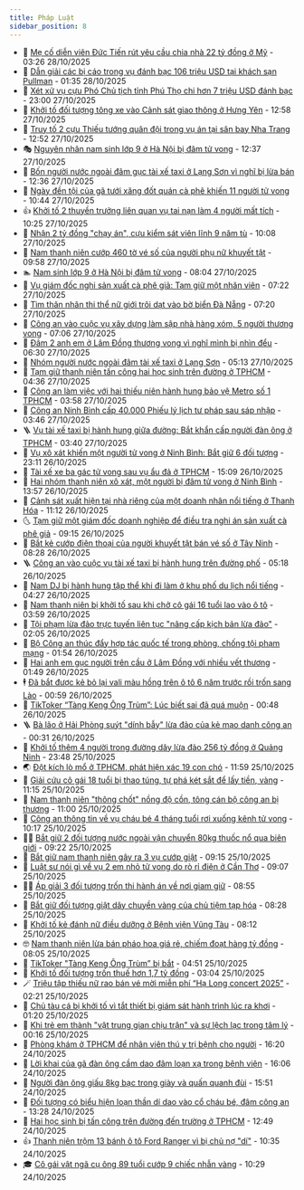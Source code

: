 ```yaml
---
title: Pháp Luật
sidebar_position: 8
---
```


<!-- dantri-phap-luat:START -->
- 🌊 [Mẹ cố diễn viên Đức Tiến rút yêu cầu chia nhà 22 tỷ đồng ở Mỹ](https://dantri.com.vn/phap-luat/me-co-dien-vien-duc-tien-rut-yeu-cau-chia-nha-22-ty-dong-o-my-20251028093708564.htm) - 03:26 28/10/2025
- 🐲 [Dẫn giải các bị cáo trong vụ đánh bạc 106 triệu USD tại khách sạn Pullman](https://dantri.com.vn/phap-luat/dan-giai-cac-bi-cao-trong-vu-danh-bac-106-trieu-usd-tai-khach-san-pullman-20251028082839178.htm) - 01:35 28/10/2025
- 🌁 [Xét xử vụ cựu Phó Chủ tịch tỉnh Phú Thọ chi hơn 7 triệu USD đánh bạc](https://dantri.com.vn/phap-luat/xet-xu-vu-cuu-pho-chu-tich-tinh-phu-tho-chi-hon-7-trieu-usd-danh-bac-20251027214053523.htm) - 23:00 27/10/2025
- 🎃 [Khởi tố đối tượng tông xe vào Cảnh sát giao thông ở Hưng Yên](https://dantri.com.vn/phap-luat/khoi-to-doi-tuong-tong-xe-vao-canh-sat-giao-thong-o-hung-yen-20251027190518168.htm) - 12:58 27/10/2025
- 🦅 [Truy tố 2 cựu Thiếu tướng quân đội trong vụ án tại sân bay Nha Trang](https://dantri.com.vn/phap-luat/truy-to-2-cuu-thieu-tuong-quan-doi-trong-vu-an-tai-san-bay-nha-trang-20251027194005200.htm) - 12:52 27/10/2025
- 🎭 [Nguyên nhân nam sinh lớp 9 ở Hà Nội bị đâm tử vong](https://dantri.com.vn/phap-luat/nguyen-nhan-nam-sinh-lop-9-o-ha-noi-bi-dam-tu-vong-20251027192949811.htm) - 12:37 27/10/2025
- 🤗 [Bốn người nước ngoài đâm gục tài xế taxi ở Lạng Sơn vì nghĩ bị lừa bán](https://dantri.com.vn/phap-luat/bon-nguoi-nuoc-ngoai-dam-guc-tai-xe-taxi-o-lang-son-vi-nghi-bi-lua-ban-20251027190650979.htm) - 12:36 27/10/2025
- 🚀 [Ngày đền tội của gã tưới xăng đốt quán cà phê khiến 11 người tử vong](https://dantri.com.vn/phap-luat/ngay-den-toi-cua-ga-tuoi-xang-dot-quan-ca-phe-khien-11-nguoi-tu-vong-20251027163556238.htm) - 10:44 27/10/2025
- 👍 [Khởi tố 2 thuyền trưởng liên quan vụ tai nạn làm 4 người mất tích](https://dantri.com.vn/phap-luat/khoi-to-2-thuyen-truong-lien-quan-vu-tai-nan-lam-4-nguoi-mat-tich-20251027165431302.htm) - 10:25 27/10/2025
- 🧐 [Nhận 2 tỷ đồng &quot;chạy án&quot;, cựu kiểm sát viên lĩnh 9 năm tù](https://dantri.com.vn/phap-luat/nhan-2-ty-dong-chay-an-cuu-kiem-sat-vien-linh-9-nam-tu-20251027165446893.htm) - 10:08 27/10/2025
- 🫶 [Nam thanh niên cướp 460 tờ vé số của người phụ nữ khuyết tật](https://dantri.com.vn/phap-luat/nam-thanh-nien-cuop-460-to-ve-so-cua-nguoi-phu-nu-khuyet-tat-20251027162549635.htm) - 09:58 27/10/2025
- 🏊 [Nam sinh lớp 9 ở Hà Nội bị đâm tử vong](https://dantri.com.vn/phap-luat/nam-sinh-lop-9-o-ha-noi-bi-dam-tu-vong-20251027145713368.htm) - 08:04 27/10/2025
- 🌋 [Vụ giám đốc nghi sản xuất cà phê giả: Tạm giữ một nhân viên](https://dantri.com.vn/phap-luat/vu-giam-doc-nghi-san-xuat-ca-phe-gia-tam-giu-mot-nhan-vien-20251027140237835.htm) - 07:22 27/10/2025
- 👹 [Tìm thân nhân thi thể nữ giới trôi dạt vào bờ biển Đà Nẵng](https://dantri.com.vn/phap-luat/tim-than-nhan-thi-the-nu-gioi-troi-dat-vao-bo-bien-da-nang-20251027133912010.htm) - 07:20 27/10/2025
- 🫣 [Công an vào cuộc vụ xây dựng làm sập nhà hàng xóm, 5 người thương vong](https://dantri.com.vn/phap-luat/cong-an-vao-cuoc-vu-xay-dung-lam-sap-nha-hang-xom-5-nguoi-thuong-vong-20251027124512402.htm) - 07:06 27/10/2025
- 🎃 [Đâm 2 anh em ở Lâm Đồng thương vong vì nghĩ mình bị nhìn đểu](https://dantri.com.vn/phap-luat/dam-2-anh-em-o-lam-dong-thuong-vong-vi-nghi-minh-bi-nhin-deu-20251027132153972.htm) - 06:30 27/10/2025
- 🌝 [Nhóm người nước ngoài đâm tài xế taxi ở Lạng Sơn](https://dantri.com.vn/phap-luat/nhom-nguoi-nuoc-ngoai-dam-tai-xe-taxi-o-lang-son-20251027115240344.htm) - 05:13 27/10/2025
- 🚀 [Tạm giữ thanh niên tấn công hai học sinh trên đường ở TPHCM](https://dantri.com.vn/phap-luat/tam-giu-thanh-nien-tan-cong-hai-hoc-sinh-tren-duong-o-tphcm-20251027112326739.htm) - 04:36 27/10/2025
- 🥷 [Công an làm việc với hai thiếu niên hành hung bảo vệ Metro số 1 TPHCM](https://dantri.com.vn/phap-luat/cong-an-lam-viec-voi-hai-thieu-nien-hanh-hung-bao-ve-metro-so-1-tphcm-20251027104108755.htm) - 03:58 27/10/2025
- 👺 [Công an Ninh Bình cấp 40.000 Phiếu lý lịch tư pháp sau sáp nhập](https://dantri.com.vn/phap-luat/cong-an-ninh-binh-cap-40000-phieu-ly-lich-tu-phap-sau-sap-nhap-20251027102045114.htm) - 03:46 27/10/2025
- 🪜 [Vụ tài xế taxi bị hành hung giữa đường: Bắt khẩn cấp người đàn ông ở TPHCM](https://dantri.com.vn/phap-luat/vu-tai-xe-taxi-bi-hanh-hung-giua-duong-bat-khan-cap-nguoi-dan-ong-o-tphcm-20251027100535327.htm) - 03:40 27/10/2025
- 🦄 [Vụ xô xát khiến một người tử vong ở Ninh Bình: Bắt giữ 6 đối tượng](https://dantri.com.vn/phap-luat/vu-xo-xat-khien-mot-nguoi-tu-vong-o-ninh-binh-bat-giu-6-doi-tuong-20251026234116457.htm) - 23:11 26/10/2025
- 🦍 [Tài xế xe ba gác tử vong sau vụ ẩu đả ở TPHCM](https://dantri.com.vn/phap-luat/tai-xe-xe-ba-gac-tu-vong-sau-vu-au-da-o-tphcm-20251026214427851.htm) - 15:09 26/10/2025
- 🌁 [Hai nhóm thanh niên xô xát, một người bị đâm tử vong ở Ninh Bình](https://dantri.com.vn/phap-luat/hai-nhom-thanh-nien-xo-xat-mot-nguoi-bi-dam-tu-vong-o-ninh-binh-20251026204131211.htm) - 13:57 26/10/2025
- 💯 [Cảnh sát xuất hiện tại nhà riêng của một doanh nhân nổi tiếng ở Thanh Hóa](https://dantri.com.vn/phap-luat/canh-sat-xuat-hien-tai-nha-rieng-cua-mot-doanh-nhan-noi-tieng-o-thanh-hoa-20251026180152787.htm) - 11:12 26/10/2025
- 🌜 [Tạm giữ một giám đốc doanh nghiệp để điều tra nghi án sản xuất cà phê giả](https://dantri.com.vn/phap-luat/tam-giu-mot-giam-doc-doanh-nghiep-de-dieu-tra-nghi-an-san-xuat-ca-phe-gia-20251026155546989.htm) - 09:15 26/10/2025
- 👹 [Bắt kẻ cướp điện thoại của người khuyết tật bán vé số ở Tây Ninh](https://dantri.com.vn/phap-luat/bat-ke-cuop-dien-thoai-cua-nguoi-khuyet-tat-ban-ve-so-o-tay-ninh-20251026151031503.htm) - 08:28 26/10/2025
- 🪜 [Công an vào cuộc vụ tài xế taxi bị hành hung trên đường phố](https://dantri.com.vn/phap-luat/cong-an-vao-cuoc-vu-tai-xe-taxi-bi-hanh-hung-tren-duong-pho-20251026115956779.htm) - 05:18 26/10/2025
- 🦩 [Nam DJ bị hành hung tập thể khi đi làm ở khu phố du lịch nổi tiếng](https://dantri.com.vn/phap-luat/nam-dj-bi-hanh-hung-tap-the-khi-di-lam-o-khu-pho-du-lich-noi-tieng-20251026104405242.htm) - 04:27 26/10/2025
- 💂 [Nam thanh niên bị khởi tố sau khi chở cô gái 16 tuổi lao vào ô tô](https://dantri.com.vn/phap-luat/nam-thanh-nien-bi-khoi-to-sau-khi-cho-co-gai-16-tuoi-lao-vao-o-to-20251026105005922.htm) - 03:59 26/10/2025
- 💃 [Tội phạm lừa đảo trực tuyến liên tục &quot;nâng cấp kịch bản lừa đảo&quot;](https://dantri.com.vn/phap-luat/toi-pham-lua-dao-truc-tuyen-lien-tuc-nang-cap-kich-ban-lua-dao-20251026085937849.htm) - 02:05 26/10/2025
- 🧐 [Bộ Công an thúc đẩy hợp tác quốc tế trong phòng, chống tội phạm mạng](https://dantri.com.vn/phap-luat/bo-cong-an-thuc-day-hop-tac-quoc-te-trong-phong-chong-toi-pham-mang-20251026085007064.htm) - 01:54 26/10/2025
- 🤗 [Hai anh em gục người trên cầu ở Lâm Đồng với nhiều vết thương](https://dantri.com.vn/phap-luat/hai-anh-em-guc-nguoi-tren-cau-o-lam-dong-voi-nhieu-vet-thuong-20251026081600069.htm) - 01:49 26/10/2025
- 🕴 [Đã bắt được kẻ bỏ lại vali màu hồng trên ô tô 6 năm trước rồi trốn sang Lào](https://dantri.com.vn/phap-luat/da-bat-duoc-ke-bo-lai-vali-mau-hong-tren-o-to-6-nam-truoc-roi-tron-sang-lao-20251026072806999.htm) - 00:59 26/10/2025
- 🐎 [TikToker “Tàng Keng Ông Trùm”: Lúc biết sai đã quá muộn](https://dantri.com.vn/phap-luat/tiktoker-tang-keng-ong-trum-luc-biet-sai-da-qua-muon-20251025182805865.htm) - 00:48 26/10/2025
- 🪜 [Bà lão ở Hải Phòng suýt &quot;dính bẫy&quot; lừa đảo của kẻ mạo danh công an](https://dantri.com.vn/phap-luat/ba-lao-o-hai-phong-suyt-dinh-bay-lua-dao-cua-ke-mao-danh-cong-an-20251026071916733.htm) - 00:31 26/10/2025
- 🤭 [Khởi tố thêm 4 người trong đường dây lừa đảo 256 tỷ đồng ở Quảng Ninh](https://dantri.com.vn/phap-luat/khoi-to-them-4-nguoi-trong-duong-day-lua-dao-256-ty-dong-o-quang-ninh-20251026063957502.htm) - 23:48 25/10/2025
- 🌏 [Đột kích lò mổ ở TPHCM, phát hiện xác 19 con chó](https://dantri.com.vn/phap-luat/dot-kich-lo-mo-o-tphcm-phat-hien-xac-19-con-cho-20251025174934714.htm) - 11:59 25/10/2025
- 🎃 [Giải cứu cô gái 18 tuổi bị thao túng, tự phá két sắt để lấy tiền, vàng](https://dantri.com.vn/phap-luat/giai-cuu-co-gai-18-tuoi-bi-thao-tung-tu-pha-ket-sat-de-lay-tien-vang-20251025180739241.htm) - 11:15 25/10/2025
- 🗽 [Nam thanh niên &quot;thông chốt&quot; nồng độ cồn, tông cán bộ công an bị thương](https://dantri.com.vn/phap-luat/nam-thanh-nien-thong-chot-nong-do-con-tong-can-bo-cong-an-bi-thuong-20251025170846146.htm) - 11:00 25/10/2025
- 🌁 [Công an thông tin về vụ cháu bé 4 tháng tuổi rơi xuống kênh tử vong](https://dantri.com.vn/phap-luat/cong-an-thong-tin-ve-vu-chau-be-4-thang-tuoi-roi-xuong-kenh-tu-vong-20251025164230679.htm) - 10:17 25/10/2025
- 🧑‍💻 [Bắt giữ 2 đối tượng nước ngoài vận chuyển 80kg thuốc nổ qua biên giới](https://dantri.com.vn/phap-luat/bat-giu-2-doi-tuong-nuoc-ngoai-van-chuyen-80kg-thuoc-no-qua-bien-gioi-20251025151408062.htm) - 09:22 25/10/2025
- 🌮 [Bắt giữ nam thanh niên gây ra 3 vụ cướp giật](https://dantri.com.vn/phap-luat/bat-giu-nam-thanh-nien-gay-ra-3-vu-cuop-giat-20251025141105133.htm) - 09:15 25/10/2025
- 🤗 [Luật sư nói gì về vụ 2 em nhỏ tử vong do rò rỉ điện ở Cần Thơ](https://dantri.com.vn/phap-luat/luat-su-noi-gi-ve-vu-2-em-nho-tu-vong-do-ro-ri-dien-o-can-tho-20251025151625114.htm) - 09:07 25/10/2025
- 👨‍🏫 [Áp giải 3 đối tượng trốn thi hành án về nơi giam giữ](https://dantri.com.vn/phap-luat/ap-giai-3-doi-tuong-tron-thi-hanh-an-ve-noi-giam-giu-20251025152854214.htm) - 08:55 25/10/2025
- 🎉 [Bắt giữ đối tượng giật dây chuyền vàng của chủ tiệm tạp hóa](https://dantri.com.vn/phap-luat/bat-giu-doi-tuong-giat-day-chuyen-vang-cua-chu-tiem-tap-hoa-20251025135506552.htm) - 08:28 25/10/2025
- 🤗 [Khởi tố kẻ đánh nữ điều dưỡng ở Bệnh viện Vũng Tàu](https://dantri.com.vn/phap-luat/khoi-to-ke-danh-nu-dieu-duong-o-benh-vien-vung-tau-20251009132540034.htm) - 08:12 25/10/2025
- 🤓 [Nam thanh niên lừa bán pháo hoa giá rẻ, chiếm đoạt hàng tỷ đồng](https://dantri.com.vn/phap-luat/nam-thanh-nien-lua-ban-phao-hoa-gia-re-chiem-doat-hang-ty-dong-20251025141405565.htm) - 08:05 25/10/2025
- 👹 [TikToker &quot;Tàng Keng Ông Trùm” bị bắt](https://dantri.com.vn/phap-luat/tiktoker-tang-keng-ong-trum-bi-bat-20251025114106412.htm) - 04:51 25/10/2025
- 🐘 [Khởi tố đối tượng trốn thuế hơn 1,7 tỷ đồng](https://dantri.com.vn/phap-luat/khoi-to-doi-tuong-tron-thue-hon-17-ty-dong-20251025094204499.htm) - 03:04 25/10/2025
- 🪄 [Triệu tập thiếu nữ rao bán vé mời miễn phí “Hạ Long concert 2025”](https://dantri.com.vn/phap-luat/trieu-tap-thieu-nu-rao-ban-ve-moi-mien-phi-ha-long-concert-2025-20251025084114722.htm) - 02:21 25/10/2025
- 💄 [Chủ tàu cá bị khởi tố vì tắt thiết bị giám sát hành trình lúc ra khơi](https://dantri.com.vn/phap-luat/chu-tau-ca-bi-khoi-to-vi-tat-thiet-bi-giam-sat-hanh-trinh-luc-ra-khoi-20251025080254650.htm) - 01:20 25/10/2025
- 🐎 [Khi trẻ em thành &quot;vật trung gian chịu trận&quot; và sự lệch lạc trong tâm lý](https://dantri.com.vn/phap-luat/khi-tre-em-thanh-vat-trung-gian-chiu-tran-va-su-lech-lac-trong-tam-ly-20251025004621242.htm) - 00:16 25/10/2025
- 💯 [Phòng khám ở TPHCM để nhân viên thú y trị bệnh cho người](https://dantri.com.vn/phap-luat/phong-kham-o-tphcm-de-nhan-vien-thu-y-tri-benh-cho-nguoi-20251024230401987.htm) - 16:20 24/10/2025
- 💯 [Lời khai của gã đàn ông cầm dao đâm loạn xạ trong bệnh viện](https://dantri.com.vn/phap-luat/loi-khai-cua-ga-dan-ong-cam-dao-dam-loan-xa-trong-benh-vien-20251024213602015.htm) - 16:06 24/10/2025
- 🌈 [Người đàn ông giấu 8kg bạc trong giày và quấn quanh đùi](https://dantri.com.vn/phap-luat/nguoi-dan-ong-giau-8kg-bac-trong-giay-va-quan-quanh-dui-20251024215115121.htm) - 15:51 24/10/2025
- 🧠 [Đối tượng có biểu hiện loạn thần dí dao vào cổ cháu bé, đâm công an](https://dantri.com.vn/phap-luat/doi-tuong-co-bieu-hien-loan-than-di-dao-vao-co-chau-be-dam-cong-an-20251024192934294.htm) - 13:28 24/10/2025
- 🌈 [Hai học sinh bị tấn công trên đường đến trường ở TPHCM](https://dantri.com.vn/phap-luat/hai-hoc-sinh-bi-tan-cong-tren-duong-den-truong-o-tphcm-20251024191909618.htm) - 12:49 24/10/2025
- 👍 [Thanh niên trộm 13 bánh ô tô Ford Ranger vì bị chủ nợ &quot;dí&quot;](https://dantri.com.vn/phap-luat/thanh-nien-trom-13-banh-o-to-ford-ranger-vi-bi-chu-no-di-20251024163537582.htm) - 10:35 24/10/2025
- 🎓 [Cô gái vật ngã cụ ông 89 tuổi cướp 9 chiếc nhẫn vàng](https://dantri.com.vn/phap-luat/co-gai-vat-nga-cu-ong-89-tuoi-cuop-9-chiec-nhan-vang-20251024165214320.htm) - 10:29 24/10/2025<!-- dantri-phap-luat:END -->
